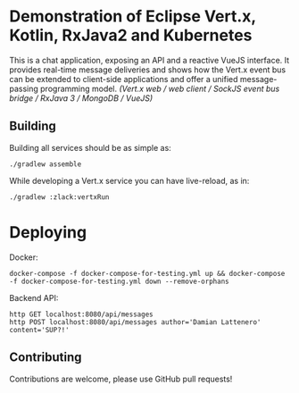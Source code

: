 # Demonstration of Eclipse Vert.x, Kotlin, RxJava2 and Kubernetes

This is a chat application, exposing an API and a reactive VueJS interface.
   It provides real-time message deliveries and shows how the Vert.x event bus can be extended to client-side applications and offer a unified message-passing programming model.
   _(Vert.x web / web client / SockJS event bus bridge / RxJava 3 / MongoDB / VueJS)_

## Building

Building all services should be as simple as:

    ./gradlew assemble

While developing a Vert.x service you can have live-reload, as in:

    ./gradlew :zlack:vertxRun

# Deploying

Docker:

    docker-compose -f docker-compose-for-testing.yml up && docker-compose -f docker-compose-for-testing.yml down --remove-orphans

Backend API:

    http GET localhost:8080/api/messages
    http POST localhost:8080/api/messages author='Damian Lattenero' content='SUP?!'

## Contributing

Contributions are welcome, please use GitHub pull requests!
